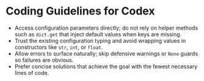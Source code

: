 # Coding Guidelines for Codex

- Access configuration parameters directly; do not rely on helper methods such as `dict.get` that inject default values when keys are missing.
- Trust the existing configuration typing and avoid wrapping values in constructors like `str`, `int`, or `float`.
- Allow errors to surface naturally; skip defensive warnings or `None` guards so failures are obvious.
- Prefer concise solutions that achieve the goal with the fewest necessary lines of code.
